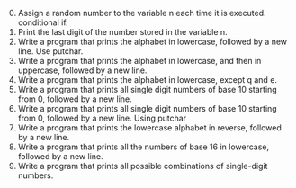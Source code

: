 0. Assign a random number to the variable n each time it is executed. conditional if.
1. Print the last digit of the number stored in the variable n.
2. Write a program that prints the alphabet in lowercase, followed by a new line. Use putchar.
3. Write a program that prints the alphabet in lowercase, and then in uppercase, followed by a new line.
4. Write a program that prints the alphabet in lowercase, except q and e.
5. Write a program that prints all single digit numbers of base 10 starting from 0, followed by a new line.
6. Write a program that prints all single digit numbers of base 10 starting from 0, followed by a new line. Using putchar
7. Write a program that prints the lowercase alphabet in reverse, followed by a new line.
8. Write a program that prints all the numbers of base 16 in lowercase, followed by a new line.
9. Write a program that prints all possible combinations of single-digit numbers.